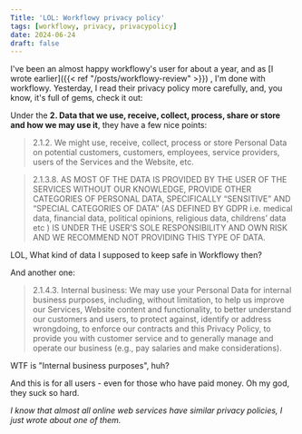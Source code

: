 ```yaml
---
Title: 'LOL: Workflowy privacy policy'
tags: [workflowy, privacy, privacypolicy]
date: 2024-06-24
draft: false
---
```


I've been an almost happy workflowy's user for about a year,
and as [I wrote earlier]({{< ref "/posts/workflowy-review" >}}) , I'm done with workflowy.
Yesterday, I read their privacy policy more carefully, and, you
know, it's full of gems, check it out:

Under the **2. Data that we use, receive, collect, process, share or store and how we may use it**,
they have a few nice points:

>2.1.2. We might use, receive, collect, process or store Personal Data
>on potential customers, customers, employees, service providers,
>users of the Services and the Website, etc.

>2.1.3.8. AS MOST OF THE DATA IS PROVIDED BY THE USER OF
>THE SERVICES WITHOUT OUR KNOWLEDGE, PROVIDE OTHER
>CATEGORIES OF PERSONAL DATA, SPECIFICALLY “SENSITIVE”
>AND “SPECIAL CATEGORIES OF DATA” (AS DEFINED BY GDPR i.e.
>medical data, financial data, political opinions, religious data,
>childrens’ data etc ) IS UNDER THE USER’S SOLE RESPONSIBILITY
>AND OWN RISK AND WE RECOMMEND NOT PROVIDING THIS TYPE OF DATA.

LOL, What kind of data I supposed to keep safe in Workflowy then?

And another one:

>2.1.4.3. Internal business: We may use your Personal Data for
>internal business purposes, including, without limitation, to
>help us improve our Services, Website content and functionality,
>to better understand our customers and users, to protect against,
>identify or address wrongdoing, to enforce our contracts and
>this Privacy Policy, to provide you with customer service
>and to generally manage and operate our business
>(e.g., pay salaries and make considerations).

WTF is "Internal business purposes", huh?

And this is for all users - even for those who have paid money.
Oh my god, they suck so hard.

*I know that almost all online web services have similar
privacy policies, I just wrote about one of them.*
